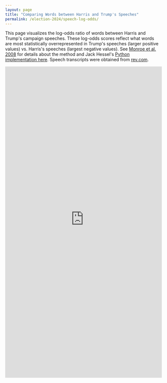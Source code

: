 ```yaml
---
layout: page
title: "Comparing Words between Harris and Trump's Speeches"
permalink: /election-2024/speech-log-odds/
---
```


This page visualizes the log-odds ratio of words between Harris and Trump's campaign speeches. These log-odds scores reflect what words are most statistically overrepresented in Trump's speeches (larger positive values) vs. Harris's speeches (largest negative values). See [Monroe et al. 2008](https://www.cambridge.org/core/journals/political-analysis/article/fightin-words-lexical-feature-selection-and-evaluation-for-identifying-the-content-of-political-conflict/81B3703230D21620B81EB6E2266C7A66) for details about the method and Jack Hessel's [Python implementation here](https://github.com/jmhessel/FightingWords). Speech transcripts were obtained from [rev.com](https://www.rev.com/blog/transcript-category/2024-election).

<iframe
  src="https://juliamendelsohn-streamlit-speeches-harris-trump-log-odds-vq5u4c.streamlit.app/?embed=true"
  height="1000"
  frameborder="0"
  style="width:100%;border:none"
></iframe>

